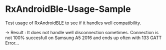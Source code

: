 # RxAndroidBle-Usage-Sample
Test usage of RxAndroidBLE to see if it handles well compatibility.

-> Result : It does not handle well disconnection sometimes. 
Connection is not 100% succesfull on Samsung A5 2016 and ends up often with 133 GATT Error...
